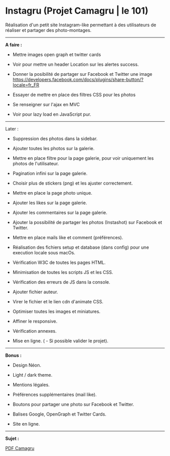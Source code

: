 ﻿# Instagru (Projet Camagru | le 101)
Réalisation d'un petit site Instagram-like permettant à des utilisateurs de réaliser et partager des photo-montages.

<hr>

<strong>A faire :</strong>

 - Mettre images open graph et twitter cards
 - Voir pour mettre un header Location sur les alertes success.
 - Donner la posibilité de partager sur Facebook et Twitter une image
https://developers.facebook.com/docs/plugins/share-button/?locale=fr_FR

 - Essayer de mettre en place des filtres CSS pour les photos

 - Se renseigner sur l'ajax en MVC
 - Voir pour lazy load en JavaScript pur.

<hr>

Later :

 - Suppression des photos dans la sidebar.
 - Ajouter toutes les photos sur la galerie.

 - Mettre en place filtre pour la page galerie, pour voir uniquement les photos de l'utilisateur.
 - Pagination infini sur la page galerie.
 - Choisir plus de stickers (png) et les ajuster correctement.

 - Mettre en place la page photo unique.
 - Ajouter les likes sur la page galerie.
 - Ajouter les commentaires sur la page galerie.

 - Ajouter la possibilité de partager les photos (Instashot) sur Facebook et Twitter.
 - Mettre en place mails like et comment (préférences).

 - Réalisation des fichiers setup et database (dans config) pour une execution locale sous macOs.

 - Vérification W3C de toutes les pages HTML.
 - Minimisation de toutes les scripts JS et les CSS.
 - Vérification des erreurs de JS dans la console.
 - Ajouter fichier auteur.
 - Virer le fichier et le lien cdn d'animate CSS.
 - Optimiser toutes les images et miniatures.
 - Affiner le responsive.
 - Vérification annexes.
 - Mise en ligne.
( - Si possible valider le projet).

<hr>

<strong>Bonus :</strong>

 - Design Néon.
 - Light / dark theme.
 - Mentions légales.

 - Préférences supplémentaires (mail like).
 - Boutons pour partager une photo sur Facebook et Twitter.
 - Balises Google, OpenGraph et Twitter Cards.
 - Site en ligne.


<hr>

<strong>Sujet :</strong>

<a href="https://github.com/Rorothejedi/camagru/blob/master/camagru.fr.pdf">PDF Camagru</a>
